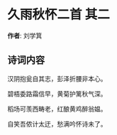 # 久雨秋怀二首  其二

**作者**: 刘学箕

## 诗词内容

汉阴抱瓮自其志，彭泽折腰非本心。

碧梧委路霜信早，黄菊护篱秋气深。

稻场可羡西畴老，红酿黄鸡醉翁媪。

自笑吾侬计太迂，愁满吟怀诗未了。

